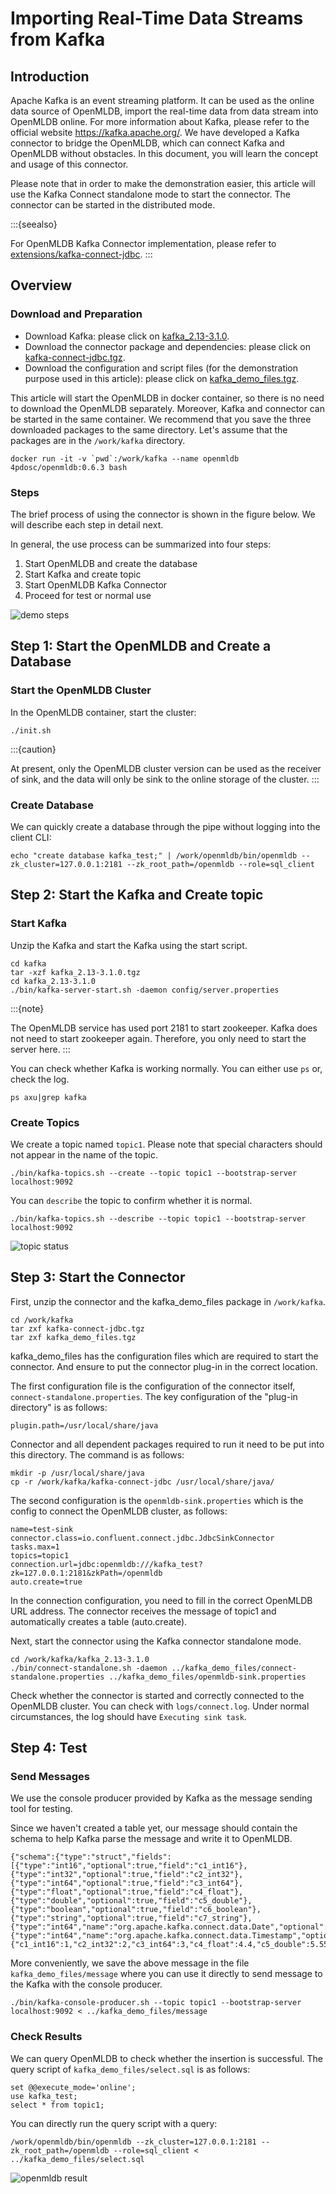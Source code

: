# Importing Real-Time Data Streams from Kafka

## Introduction

Apache Kafka is an event streaming platform. It can be used as the online data source of OpenMLDB, import the real-time data from data stream into OpenMLDB online. For more information about Kafka, please refer to the official website https://kafka.apache.org/. We have developed a Kafka connector to bridge the OpenMLDB, which can connect Kafka and OpenMLDB without obstacles. In this document, you will learn the concept and usage of this connector.

Please note that in order to make the demonstration easier, this article will use the Kafka Connect standalone mode to start the connector. The connector can be started in the distributed mode.

:::{seealso}

For OpenMLDB Kafka Connector implementation, please refer to [extensions/kafka-connect-jdbc](https://github.com/4paradigm/OpenMLDB/tree/main/extensions/kafka-connect-jdbc).
:::

## Overview

### Download and Preparation

- Download Kafka: please click on [kafka_2.13-3.1.0](https://dlcdn.apache.org/kafka/3.1.0/kafka_2.13-3.1.0.tgz).
- Download the connector package and dependencies: please click on [kafka-connect-jdbc.tgz](https://github.com/4paradigm/OpenMLDB/releases/download/v0.5.0/kafka-connect-jdbc.tgz).
- Download the configuration and script files (for the demonstration purpose used in this article): please click on [kafka_demo_files.tgz](http://openmldb.ai/download/kafka-connector/kafka_demo_files.tgz).

This article will start the OpenMLDB in docker container, so there is no need to download the OpenMLDB separately. Moreover, Kafka and connector can be started in the same container. We recommend that you save the three downloaded packages to the same directory. Let's assume that the packages are in the `/work/kafka` directory.

```
docker run -it -v `pwd`:/work/kafka --name openmldb 4pdosc/openmldb:0.6.3 bash
```

### Steps

The brief process of using the connector is shown in the figure below. We will describe each step in detail next.

In general, the use process can be summarized into four steps:

1. Start OpenMLDB and create the database
2. Start Kafka and create topic
3. Start OpenMLDB Kafka Connector
4. Proceed for test or normal use

![demo steps](../../zh/use_case/images/kafka_connector_steps.png)


## Step 1: Start the OpenMLDB and Create a Database

### Start the OpenMLDB Cluster

In the OpenMLDB container, start the cluster:

```
./init.sh
```

:::{caution}

At present, only the OpenMLDB cluster version can be used as the receiver of sink, and the data will only be sink to the online storage of the cluster.
:::

### Create Database

We can quickly create a database through the pipe without logging into the client CLI:

```
echo "create database kafka_test;" | /work/openmldb/bin/openmldb --zk_cluster=127.0.0.1:2181 --zk_root_path=/openmldb --role=sql_client
```

## Step 2: Start the Kafka and Create topic

### Start Kafka

Unzip the Kafka and start the Kafka using the start script.

```
cd kafka
tar -xzf kafka_2.13-3.1.0.tgz
cd kafka_2.13-3.1.0
./bin/kafka-server-start.sh -daemon config/server.properties
```

:::{note}

The OpenMLDB service has used port 2181 to start zookeeper. Kafka does not need to start zookeeper again. Therefore, you only need to start the server here.
:::

You can check whether Kafka is working normally. You can either use `ps` or, check the log.

```
ps axu|grep kafka
```

### Create Topics

We create a topic named `topic1`. Please note that special characters should not appear in the name of the topic.

```
./bin/kafka-topics.sh --create --topic topic1 --bootstrap-server localhost:9092
```

You can `describe` the topic to confirm whether it is normal.

```
./bin/kafka-topics.sh --describe --topic topic1 --bootstrap-server localhost:9092
```

![topic status](../../zh/use_case/images/kafka_topic_describe.png)

## Step 3: Start the Connector

First, unzip the connector and the kafka_demo_files package in `/work/kafka`.

```
cd /work/kafka
tar zxf kafka-connect-jdbc.tgz
tar zxf kafka_demo_files.tgz
```

kafka_demo_files has the configuration files which are required to start the connector. And ensure to put the connector plug-in in the correct location.

The first configuration file is the configuration of the connector itself, `connect-standalone.properties`. The key configuration of the "plug-in directory" is as follows:

```
plugin.path=/usr/local/share/java
```

Connector and all dependent packages required to run it need to be put into this directory. The command is as follows:

```
mkdir -p /usr/local/share/java
cp -r /work/kafka/kafka-connect-jdbc /usr/local/share/java/
```

The second configuration is the `openmldb-sink.properties` which is the config to connect the OpenMLDB cluster, as follows:

```
name=test-sink
connector.class=io.confluent.connect.jdbc.JdbcSinkConnector
tasks.max=1
topics=topic1 
connection.url=jdbc:openmldb:///kafka_test?zk=127.0.0.1:2181&zkPath=/openmldb
auto.create=true
```

In the connection configuration, you need to fill in the correct OpenMLDB URL address. The connector receives the message of topic1 and automatically creates a table (auto.create).

Next, start the connector using the Kafka connector standalone mode.

```
cd /work/kafka/kafka_2.13-3.1.0
./bin/connect-standalone.sh -daemon ../kafka_demo_files/connect-standalone.properties ../kafka_demo_files/openmldb-sink.properties
```

Check whether the connector is started and correctly connected to the OpenMLDB cluster. You can check with `logs/connect.log`. Under normal circumstances, the log should have `Executing sink task`.

## Step 4: Test

### Send Messages

We use the console producer provided by Kafka as the message sending tool for testing.

Since we haven't created a table yet, our message should contain the schema to help Kafka parse the message and write it to OpenMLDB.

```
{"schema":{"type":"struct","fields":[{"type":"int16","optional":true,"field":"c1_int16"},{"type":"int32","optional":true,"field":"c2_int32"},{"type":"int64","optional":true,"field":"c3_int64"},{"type":"float","optional":true,"field":"c4_float"},{"type":"double","optional":true,"field":"c5_double"},{"type":"boolean","optional":true,"field":"c6_boolean"},{"type":"string","optional":true,"field":"c7_string"},{"type":"int64","name":"org.apache.kafka.connect.data.Date","optional":true,"field":"c8_date"},{"type":"int64","name":"org.apache.kafka.connect.data.Timestamp","optional":true,"field":"c9_timestamp"}],"optional":false,"name":"foobar"},"payload":{"c1_int16":1,"c2_int32":2,"c3_int64":3,"c4_float":4.4,"c5_double":5.555,"c6_boolean":true,"c7_string":"c77777","c8_date":19109,"c9_timestamp":1651051906000}}
```

More conveniently, we save the above message in the file `kafka_demo_files/message` where you can use it directly to send message to the Kafka with the console producer.

```
./bin/kafka-console-producer.sh --topic topic1 --bootstrap-server localhost:9092 < ../kafka_demo_files/message
```

### Check Results

We can query OpenMLDB to check whether the insertion is successful. The query script of `kafka_demo_files/select.sql` is as follows:

```
set @@execute_mode='online';
use kafka_test;
select * from topic1;
```

You can directly run the query script with a query:

```
/work/openmldb/bin/openmldb --zk_cluster=127.0.0.1:2181 --zk_root_path=/openmldb --role=sql_client < ../kafka_demo_files/select.sql
```

![openmldb result](../../zh/use_case/images/kafka_openmldb_result.png)
